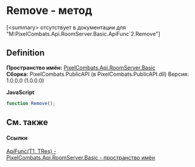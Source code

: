 # Remove - метод


\[&lt;summary&gt; отсутствует в документации для "M:PixelCombats.Api.RoomServer.Basic.ApiFunc`2.Remove"\]



## Definition
**Пространство имён:** <a href="299769b5-0515-f682-c4bd-afa5af18175d">PixelCombats.Api.RoomServer.Basic</a>  
**Сборка:** PixelCombats.PublicAPI (в PixelCombats.PublicAPI.dll) Версия: 1.0.0.0 (1.0.0.0)

**JavaScript**
``` JavaScript
function Remove();
```



## См. также


#### Ссылки
<a href="382ff94b-e4a2-4643-af3c-b7f82b45e58e">ApiFunc(T1, TRes) - </a>  
<a href="299769b5-0515-f682-c4bd-afa5af18175d">PixelCombats.Api.RoomServer.Basic - пространство имён</a>  
